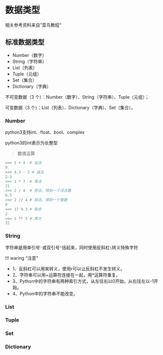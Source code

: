 # 数据类型

相关参考资料来自”菜鸟教程“

## 标准数据类型

- Number（数字）
- String（字符串）
- List（列表）
- Tuple（元组）
- Set（集合）
- Dictionary（字典）

不可变数据（3 个）：Number（数字）、String（字符串）、Tuple（元组）；

可变数据（3 个）：List（列表）、Dictionary（字典）、Set（集合）。



### Number

python3支持int、float、bool、complex

python3的int表示为长整型



> 数值运算

```python
>>> 5 + 4  # 加法
9
>>> 4.3 - 2 # 减法
2.3
>>> 3 * 7  # 乘法
21
>>> 2 / 4  # 除法，得到一个浮点数
0.5
>>> 2 // 4 # 除法，得到一个整数
0
>>> 17 % 3 # 取余
2
>>> 2 ** 5 # 乘方
32
```



### String

字符串是用单引号`'`或双引号`"`括起来，同时使用反斜杠`\`转义特殊字符



!!! waring "注意"

- 1、反斜杠可以用来转义，使用r可以让反斜杠不发生转义。
- 2、字符串可以用+运算符连接在一起，用*运算符重复。
- 3、Python中的字符串有两种索引方式，从左往右以0开始，从右往左以-1开始。
- 4、Python中的字符串不能改变。



### List

### Tuple

### Set

### Dictionary